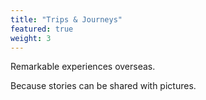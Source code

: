 ```yaml
---
title: "Trips & Journeys"
featured: true
weight: 3
---
```


Remarkable experiences overseas. 

Because stories can be shared with pictures.